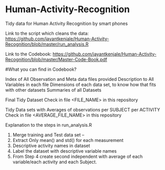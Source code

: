 # Human-Activity-Recognition
Tidy data for Human Activity Recognition by smart phones

Link to the script which cleans the data:
https://github.com/jayantkenjale/Human-Activity-Recognition/blob/master/run_analysis.R

Link to the Codebook:
https://github.com/jayantkenjale/Human-Activity-Recognition/blob/master/Master-Code-Book.pdf

#What you can find in Codebook?

Index of All Observation and Meta data files provided
Description to All Variables in each file
Dimensions of each data set, to know how that fits with other datasets
Summaries of all Datasets

Final Tidy Dataset
Check in file <FILE_NAME> in this repository

Tidy Data sets with Averages of observations per SUBJECT per ACTIVITY 
Check in file <AVERAGE_FILE_NAME> in this repository

Explanation to the steps in run_analysis.R

1.	Merge training and Test data set – 
2.	Extract Only mean() and std() for each measurement
3.	Descriptive activity names in dataset
4.	Label the dataset with descriptive variable names
5.	From Step 4 create second independent with average of each variable/each activity and each Subject.
